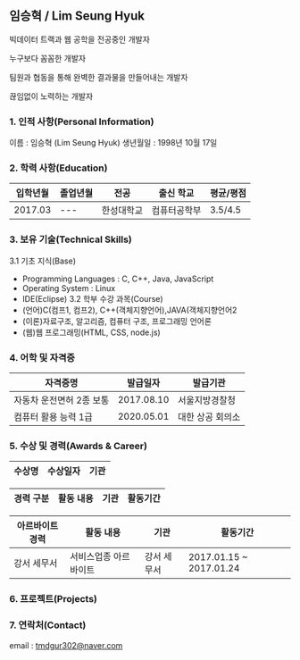 ## 임승혁 / Lim Seung Hyuk ##   
 빅데이터 트랙과 웹 공학을 전공중인 개발자  
  
 누구보다 꼼꼼한 개발자  
  
 팀원과 협동을 통해 완벽한 결과물을 만들어내는 개발자  
  
 끊임없이 노력하는 개발자  
### 1. 인적 사항(Personal Information) ###
 이름 : 임승혁 (Lim Seung Hyuk)
 생년월일 : 1998년 10월 17일
 
### 2. 학력 사항(Education) ###
 |**입학년월**|**졸업년월**|전공|출신 학교|평균/평점|
 |---|---|---|---|---|
 |2017.03|---|한성대학교|컴퓨터공학부|3.5/4.5|

### 3. 보유 기술(Technical Skills) ###
3.1 기초 지식(Base)
 + Programming Languages : C, C++, Java, JavaScript
 + Operating System : Linux
 + IDE(Eclipse)
3.2 학부 수강 과목(Course)
 + (언어)C(컴프1, 컴프2), C++(객체지향언어),JAVA(객체지향언어2
 + (이론)자료구조, 알고리즘, 컴퓨터 구조, 프로그래밍 언어론
 + (웹)웹 프로그래밍(HTML, CSS, node.js)


### 4. 어학 및 자격증 ###
|**자격증명**|**발급일자**|**발급기관**|
|---|---|---|
|자동차 운전면허 2종 보통|2017.08.10|서울지방경찰청|
|컴퓨터 활용 능력 1급|2020.05.01|대한 상공 회의소|


### 5. 수상 및 경력(Awards & Career)
|**수상명**|**수상일자**|**기관**|
|---|---|---|

|**경력 구분**|**활동 내용**|**기관**|**활동기간**|
|---|---|---|---|

|**아르바이트 경력**|**활동 내용**|**기관**|**활동기간**|
|---|---|---|---|
|강서 세무서|서비스업종 아르바이트|강서 세무서|2017.01.15 ~ 2017.01.24|


### 6. 프로젝트(Projects) ###



### 7. 연락처(Contact) ###
email : tmdgur302@naver.com
